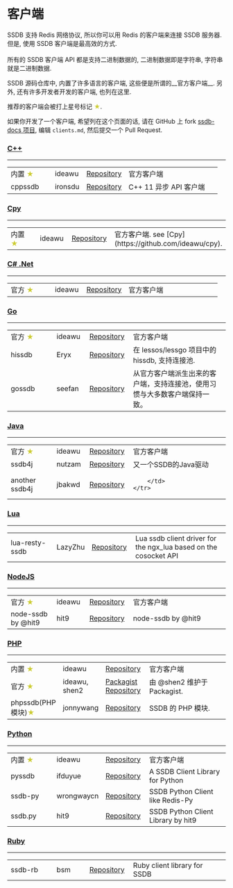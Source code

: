 # 客户端

<div class="alert alert-info">
	SSDB 支持 Redis 网络协议, 所以你可以用 Redis 的客户端来连接 SSDB 服务器. 但是, 使用 SSDB 客户端是最高效的方式.
	<br/><br/>
	所有的 SSDB 客户端 API 都是支持二进制数据的, 二进制数据即是字符串, 字符串就是二进制数据.
</div>

SSDB 源码仓库中, 内置了许多语言的客户端, 这些便是所谓的__官方客户端__. 另外, 还有许多开发者开发的客户端, 也列在这里.

推荐的客户端会被打上星号标记 <span style="color: #cc3;">★</span>.

如果你开发了一个客户端, 希望列在这个页面的话, 请在 GitHub 上 fork [ssdb-docs 项目](https://github.com/ideawu/ssdb-docs), 编辑 ```clients.md```, 然后提交一个 Pull Request.

### <a href="#cpp" name="cpp">C++</a>

---

<table width="100%">
	<tr>
		<td width="21%">内置 <span style="color: #cc3;">★</span></td>
		<td width="15%">ideawu</td>
		<td width="20%">
			<a href="https://github.com/ideawu/ssdb">Repository</a>
		</td>
		<td>
			官方客户端
		</td>
	</tr>
	<tr>
		<td width="21%">cppssdb</span></td>
		<td width="15%">ironsdu</td>
		<td width="20%">
			<a href="https://github.com/IronsDu/ssdb-cpp-api">Repository</a>
		</td>
		<td>
			C++ 11 异步 API 客户端
		</td>
	</tr>
</table>

### <a href="#cpy" name="cpy">Cpy</a>

---

<table width="100%">
	<tr>
		<td width="21%">内置 <span style="color: #cc3;">★</span></td>
		<td width="15%">ideawu</td>
		<td width="20%">
			<a href="https://github.com/ideawu/ssdb">Repository</a>
		</td>
		<td>
			官方客户端. see [Cpy](https://github.com/ideawu/cpy).
		</td>
	</tr>
</table>

<h3><a href="#cs" name="cs">C# .Net</a></h3>

---

<table width="100%">
	<tr>
		<td width="21%">官方 <span style="color: #cc3;">★</span></td>
		<td width="15%">ideawu</td>
		<td width="20%">
			<a href="https://github.com/ssdb/dotnetssdb">Repository</a>
		</td>
		<td>
			官方客户端
		</td>
	</tr>
</table>

### <a href="#go" name="go">Go</a>

---

<table width="100%">
	<tr>
		<td width="21%">官方 <span style="color: #cc3;">★</span></td>
		<td width="15%">ideawu</td>
		<td width="20%">
			<a href="https://github.com/ssdb/gossdb">Repository</a>
		</td>
		<td>
			官方客户端
		</td>
	</tr>
	<tr>
		<td width="21%">hissdb</td>
		<td width="15%">Eryx</td>
		<td width="20%">
			<a href="https://github.com/lessos/lessgo/tree/master/data/hissdb">Repository</a>
		</td>
		<td>
			在 lessos/lessgo 项目中的 hissdb, 支持连接池.
		</td>
	</tr>
	<tr>
		<td width="21%">gossdb</td>
		<td width="15%">seefan</td>
		<td width="20%">
			<a href="https://github.com/seefan/gossdb">Repository</a>
		</td>
		<td>
			从官方客户端派生出来的客户端，支持连接池，使用习惯与大多数客户端保持一致。
		</td>
	</tr>
</table>

### <a href="#java" name="java">Java</a>

---

<table width="100%">
	<tr>
		<td width="21%">官方 <span style="color: #cc3;">★</span></td>
		<td width="15%">ideawu</td>
		<td width="20%">
			<a href="https://github.com/ssdb/javassdb">Repository</a>
		</td>
		<td>
			官方客户端
		</td>
	</tr>
	<tr>
		<td width="21%">ssdb4j</td>
		<td width="15%">nutzam</td>
		<td width="20%">
			<a href="https://github.com/nutzam/ssdb4j">Repository</a>
		</td>
		<td>
			又一个SSDB的Java驱动
		</td>
	</tr>
	<tr>
		<td width="21%">another ssdb4j</td>
		<td width="15%">jbakwd</td>
		<td width="20%">
			<a href="http://git.oschina.net/jbakwd/ssdbj">Repository</a>
		</td>
		<td>
			
		</td>
	</tr>
</table>

### <a href="#lua" name="lua">Lua</a>

---

<table width="100%">
	<tr>
		<td width="21%">lua-resty-ssdb</td>
		<td width="15%">LazyZhu</td>
		<td width="20%">
			<a href="https://github.com/LazyZhu/lua-resty-ssdb">Repository</a>
		</td>
		<td>
			Lua ssdb client driver for the ngx_lua based on the cosocket API
		</td>
	</tr>
</table>

### <a href="#nodejs" name="nodejs">NodeJS</a>

---

<table width="100%">
	<tr>
		<td width="21%">官方 <span style="color: #cc3;">★</span></td>
		<td width="15%">ideawu</td>
		<td width="20%">
			<a href="https://github.com/ssdb/nodessdb">Repository</a>
		</td>
		<td>
			官方客户端
		</td>
	</tr>
	<tr>
		<td width="21%">node-ssdb by @hit9</td>
		<td width="15%">hit9</td>
		<td width="20%">
			<a href="https://github.com/eleme/node-ssdb">Repository</a>
		</td>
		<td>
			node-ssdb by @hit9
		</td>
	</tr>
</table>

### <a href="#php" name="php">PHP</a>

---

<table width="100%">
	<tr>
		<td width="21%">内置 <span style="color: #cc3;">★</span></td>
		<td width="15%">ideawu</td>
		<td width="20%">
			<a href="https://github.com/ideawu/ssdb">Repository</a>
		</td>
		<td>
			官方客户端
		</td>
	</tr>
	<tr>
		<td width="21%">官方 <span style="color: #cc3;">★</span></td>
		<td width="15%">ideawu, shen2</td>
		<td width="20%">
			<a href="https://packagist.org/packages/ssdb/phpssdb">Packagist</a>
			<a href="https://github.com/ssdb/phpssdb">Repository</a>
		</td>
		<td>
			由 @shen2 维护于 Packagist.
		</td>
	</tr>
	<tr>
		<td width="21%">phpssdb(PHP 模块)<span style="color: #cc3;">★</span></td>
		<td width="15%">jonnywang</td>
		<td width="20%">
			<a href="https://github.com/jonnywang/phpssdb">Repository</a>
		</td>
		<td>
			SSDB 的 PHP 模块.
		</td>
	</tr>
</table>

### <a href="#python" name="python">Python</a>

---

<table width="100%">
	<tr>
		<td width="21%">内置 <span style="color: #cc3;">★</span></td>
		<td width="15%">ideawu</td>
		<td width="20%">
			<a href="https://github.com/ideawu/ssdb">Repository</a>
		</td>
		<td>
			官方客户端
		</td>
	</tr>
	<tr>
		<td width="21%">pyssdb</td>
		<td width="15%">ifduyue</td>
		<td width="20%">
			<a href="https://github.com/ifduyue/pyssdb">Repository</a>
		</td>
		<td>
			A SSDB Client Library for Python
		</td>
	</tr>
	<tr>
		<td width="21%">ssdb-py</td>
		<td width="15%">wrongwaycn</td>
		<td width="20%">
			<a href="https://github.com/wrongwaycn/ssdb-py">Repository</a>
		</td>
		<td>
			SSDB Python Client like Redis-Py
		</td>
	</tr>
	<tr>
		<td width="21%">ssdb.py</td>
		<td width="15%">hit9</td>
		<td width="20%">
			<a href="https://github.com/hit9/ssdb.py">Repository</a>
		</td>
		<td>
			SSDB Python Client Library by hit9
		</td>
	</tr>
</table>

### <a href="#ruby" name="ruby">Ruby</a>

---

<table width="100%">
	<tr>
		<td width="21%">ssdb-rb</td>
		<td width="15%">bsm</td>
		<td width="20%">
			<a href="https://github.com/bsm/ssdb-rb">Repository</a>
		</td>
		<td>
			Ruby client library for SSDB
		</td>
	</tr>
</table>

